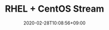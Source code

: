 ---
title: "RHEL + CentOS Stream"
date: 2020-02-28T10:08:56+09:00
description: ""
draft: false
collapsible: true
weight: 1
---